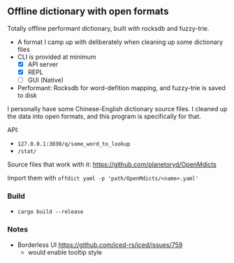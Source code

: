 ## Offline dictionary with open formats

Totally offline performant dictionary, built with rocksdb and fuzzy-trie.

- A format I camp up with deliberately when cleaning up some dictionary files
- CLI is provided at minimum
    - [x] API server
    - [x] REPL
    - [ ] GUI (Native)
- Performant: Rocksdb for word-defition mapping, and fuzzy-trie is saved to disk

I personally have some Chinese-English dictionary source files. I cleaned up the data into open formats, and this program is specifically for that.

API: 
- `127.0.0.1:3030/q/some_word_to_lookup`
- `/stat/`

Source files that work with it: https://github.com/planetoryd/OpenMdicts

Import them with `offdict yaml -p 'path/OpenMdicts/<name>.yaml'`

### Build

- `cargo build --release`

### Notes

- Borderless UI https://github.com/iced-rs/iced/issues/759
    - would enable tooltip style